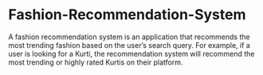 # Fashion-Recommendation-System
A fashion recommendation system is an application that recommends the most trending fashion based on the user’s search query. For example, if a user is looking for a Kurti, the recommendation system will recommend the most trending or highly rated Kurtis on their platform.
